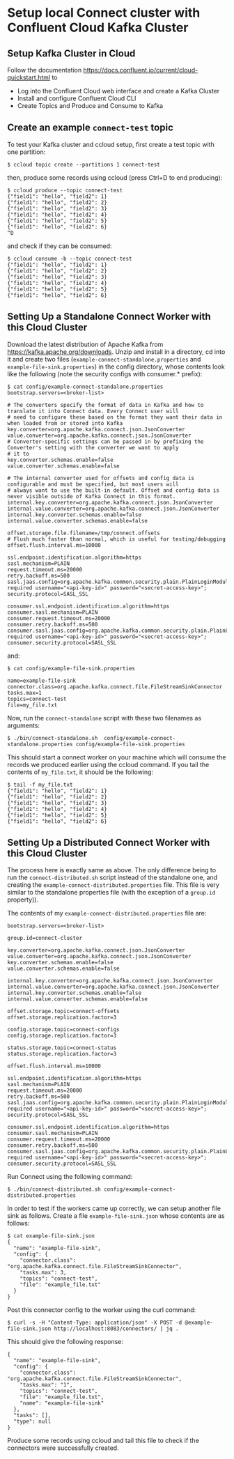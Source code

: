 # Setup local Connect cluster with Confluent Cloud Kafka Cluster

## Setup Kafka Cluster in Cloud

Follow the documentation https://docs.confluent.io/current/cloud-quickstart.html to
- Log into the Confluent Cloud web interface and create a Kafka Cluster
- Install and configure Confluent Cloud CLI
- Create Topics and Produce and Consume to Kafka

## Create an example `connect-test` topic

To test your Kafka cluster and ccloud setup, first create a test topic with one partition:

```
$ ccloud topic create --partitions 1 connect-test
```

then, produce some records using ccloud (press Ctrl+D to end producing):

```
$ ccloud produce --topic connect-test
{"field1": "hello", "field2": 1}
{"field1": "hello", "field2": 2}
{"field1": "hello", "field2": 3}
{"field1": "hello", "field2": 4}
{"field1": "hello", "field2": 5}
{"field1": "hello", "field2": 6}
^D
```

and check if they can be consumed: 

```
$ ccloud consume -b --topic connect-test
{"field1": "hello", "field2": 1}
{"field1": "hello", "field2": 2}
{"field1": "hello", "field2": 3}
{"field1": "hello", "field2": 4}
{"field1": "hello", "field2": 5}
{"field1": "hello", "field2": 6}
```

## Setting Up a Standalone Connect Worker with this Cloud Cluster

Download the latest distribution of Apache Kafka from https://kafka.apache.org/downloads. Unzip 
and install in a directory, cd into it and create two files (`example-connect-standalone.properties` 
and `example-file-sink.properties`) in the config directory, whose contents look like the following 
(note the security configs with consumer.* prefix):

```
$ cat config/example-connect-standalone.properties
bootstrap.servers=<broker-list>

# The converters specify the format of data in Kafka and how to translate it into Connect data. Every Connect user will
# need to configure these based on the format they want their data in when loaded from or stored into Kafka
key.converter=org.apache.kafka.connect.json.JsonConverter
value.converter=org.apache.kafka.connect.json.JsonConverter
# Converter-specific settings can be passed in by prefixing the Converter's setting with the converter we want to apply
# it to
key.converter.schemas.enable=false
value.converter.schemas.enable=false

# The internal converter used for offsets and config data is configurable and must be specified, but most users will
# always want to use the built-in default. Offset and config data is never visible outside of Kafka Connect in this format.
internal.key.converter=org.apache.kafka.connect.json.JsonConverter
internal.value.converter=org.apache.kafka.connect.json.JsonConverter
internal.key.converter.schemas.enable=false
internal.value.converter.schemas.enable=false

offset.storage.file.filename=/tmp/connect.offsets
# Flush much faster than normal, which is useful for testing/debugging
offset.flush.interval.ms=10000

ssl.endpoint.identification.algorithm=https
sasl.mechanism=PLAIN
request.timeout.ms=20000
retry.backoff.ms=500
sasl.jaas.config=org.apache.kafka.common.security.plain.PlainLoginModule required username="<api-key-id>" password="<secret-access-key>";
security.protocol=SASL_SSL

consumer.ssl.endpoint.identification.algorithm=https
consumer.sasl.mechanism=PLAIN
consumer.request.timeout.ms=20000
consumer.retry.backoff.ms=500
consumer.sasl.jaas.config=org.apache.kafka.common.security.plain.PlainLoginModule required username="<api-key-id>" password="<secret-access-key>";
consumer.security.protocol=SASL_SSL
```

and: 

```
$ cat config/example-file-sink.properties

name=example-file-sink
connector.class=org.apache.kafka.connect.file.FileStreamSinkConnector
tasks.max=1
topics=connect-test
file=my_file.txt
```

Now, run the `connect-standalone` script with these two filenames as arguments:

```
$ ./bin/connect-standalone.sh  config/example-connect-standalone.properties config/example-file-sink.properties
```

This should start a connect worker on your machine which will consume the records we produced earlier 
using the ccloud command. If you tail the contents of `my_file.txt`, it should be the following:

```
$ tail -f my_file.txt
{"field1": "hello", "field2": 1}
{"field1": "hello", "field2": 2}
{"field1": "hello", "field2": 3}
{"field1": "hello", "field2": 4}
{"field1": "hello", "field2": 5}
{"field1": "hello", "field2": 6}
```

## Setting Up a Distributed Connect Worker with this Cloud Cluster

The process here is exactly same as above. The only difference being to run the `connect-distributed.sh` 
script instead of the standalone one, and creating the `example-connect-distributed.properties` file. This 
file is very similar to the standalone properties file (with the exception of a `group.id` property)).

The contents of my `example-connect-distributed.properties` file are:

```
bootstrap.servers=<broker-list>

group.id=connect-cluster

key.converter=org.apache.kafka.connect.json.JsonConverter
value.converter=org.apache.kafka.connect.json.JsonConverter
key.converter.schemas.enable=false
value.converter.schemas.enable=false

internal.key.converter=org.apache.kafka.connect.json.JsonConverter
internal.value.converter=org.apache.kafka.connect.json.JsonConverter
internal.key.converter.schemas.enable=false
internal.value.converter.schemas.enable=false

offset.storage.topic=connect-offsets
offset.storage.replication.factor=3

config.storage.topic=connect-configs
config.storage.replication.factor=3

status.storage.topic=connect-status
status.storage.replication.factor=3

offset.flush.interval.ms=10000

ssl.endpoint.identification.algorithm=https
sasl.mechanism=PLAIN
request.timeout.ms=20000
retry.backoff.ms=500
sasl.jaas.config=org.apache.kafka.common.security.plain.PlainLoginModule required username="<api-key-id>" password="<secret-access-key>";
security.protocol=SASL_SSL

consumer.ssl.endpoint.identification.algorithm=https
consumer.sasl.mechanism=PLAIN
consumer.request.timeout.ms=20000
consumer.retry.backoff.ms=500
consumer.sasl.jaas.config=org.apache.kafka.common.security.plain.PlainLoginModule required username="<api-key-id>" password="<secret-access-key>";
consumer.security.protocol=SASL_SSL
```

Run Connect using the following command:

```
$ ./bin/connect-distributed.sh config/example-connect-distributed.properties
```

In order to test if the workers came up correctly, we can setup another file sink as follows. 
Create a file `example-file-sink.json` whose contents are as follows:

```
$ cat example-file-sink.json
{
  "name": "example-file-sink",
  "config": {
    "connector.class": "org.apache.kafka.connect.file.FileStreamSinkConnector",
    "tasks.max": 3,
    "topics": "connect-test",
    "file": "example_file.txt"
  }
}
```

Post this connector config to the worker using the curl command:

```
$ curl -s -H "Content-Type: application/json" -X POST -d @example-file-sink.json http://localhost:8083/connectors/ | jq .
```

This should give the following response:

```
{
  "name": "example-file-sink",
  "config": {
    "connector.class": "org.apache.kafka.connect.file.FileStreamSinkConnector",
    "tasks.max": "1",
    "topics": "connect-test",
    "file": "example_file.txt",
    "name": "example-file-sink"
  },
  "tasks": [],
  "type": null
}
```

Produce some records using ccloud and tail this file to check if the connectors were successfully created.
